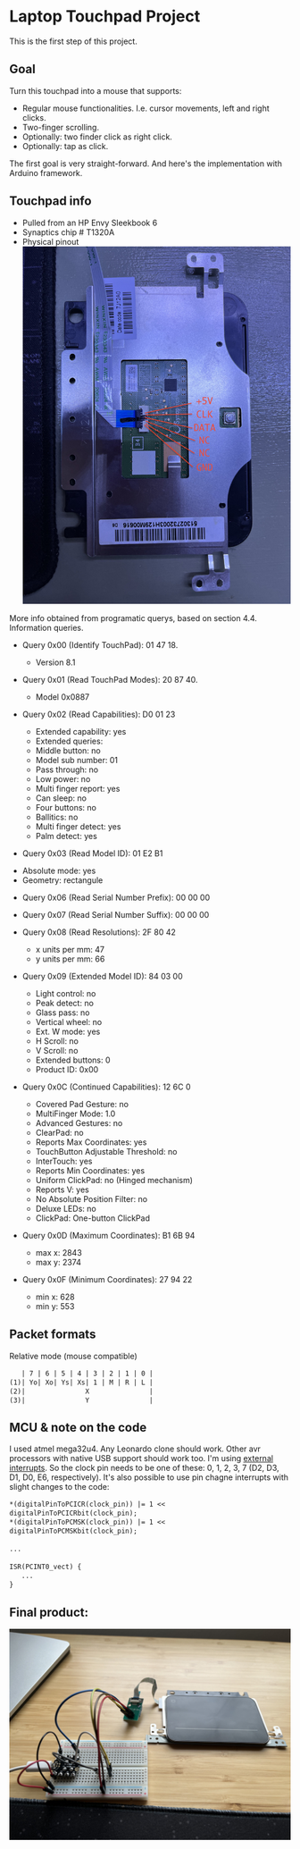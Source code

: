 # Laptop Touchpad Project

This is the first step of this project.

## Goal

Turn this touchpad into a mouse that supports:
* Regular mouse functionalities. I.e. cursor movements, left and right clicks.
* Two-finger scrolling.
* Optionally: two finder click as right click.
* Optionally: tap as click.

The first goal is very straight-forward. And here's the implementation with Arduino framework.

## Touchpad info

* Pulled from an HP Envy Sleekbook 6
* Synaptics chip # T1320A
* Physical pinout
![Pinout](IMG_0835.jpeg)

More info obtained from programatic querys, based on section 4.4. Information queries.

* Query 0x00 (Identify TouchPad): 01 47 18. 
  - Version 8.1

* Query 0x01 (Read TouchPad Modes): 20 87 40.
  - Model 0x0887

* Query 0x02 (Read Capabilities): D0 01 23
   - Extended capability: yes 
   - Extended queries:
   - Middle button: no
   - Model sub number: 01
   - Pass through: no
   - Low power: no
   - Multi finger report: yes
   - Can sleep: no
   - Four buttons: no
   - Ballitics: no
   - Multi finger detect: yes
   - Palm detect: yes

* Query 0x03 (Read Model ID): 01 E2 B1
 - Absolute mode: yes
 - Geometry: rectangule

* Query 0x06 (Read Serial Number Prefix): 00 00 00

* Query 0x07 (Read Serial Number Suffix): 00 00 00

* Query 0x08 (Read Resolutions): 2F 80 42
  - x units per mm: 47
  - y units per mm: 66

* Query 0x09 (Extended Model ID): 84 03 00
  - Light control: no
  - Peak detect: no
  - Glass pass: no
  - Vertical wheel: no
  - Ext. W mode: yes
  - H Scroll: no
  - V Scroll: no
  - Extended buttons: 0
  - Product ID: 0x00

* Query 0x0C (Continued Capabilities): 12 6C 0
  - Covered Pad Gesture: no
  - MultiFinger Mode: 1.0
  - Advanced Gestures: no
  - ClearPad: no
  - Reports Max Coordinates: yes
  - TouchButton Adjustable Threshold: no
  - InterTouch: yes
  - Reports Min Coordinates: yes
  - Uniform ClickPad: no (Hinged mechanism)
  - Reports V: yes
  - No Absolute Position Filter: no
  - Deluxe LEDs: no
  - ClickPad: One-button ClickPad

* Query 0x0D (Maximum Coordinates): B1 6B 94
  - max x: 2843 
  - max y: 2374

* Query 0x0F (Minimum Coordinates): 27 94 22
  - min x: 628
  - min y: 553

## Packet formats

Relative mode (mouse compatible)
```
   | 7 | 6 | 5 | 4 | 3 | 2 | 1 | 0 |
(1)| Yo| Xo| Ys| Xs| 1 | M | R | L |
(2)|               X               |
(3)|               Y               |
```

## MCU & note on the code

I used atmel mega32u4. Any Leonardo clone should work. Other avr processors with native USB support should work too. I'm using [external interrupts](https://developerhelp.microchip.com/xwiki/bin/view/products/mcu-mpu/8-bit-avr/structure/extint/). So the clock pin needs to be one of these: 0, 1, 2, 3, 7 (D2, D3, D1, D0, E6, respectively). It's also possible to use pin chagne interrupts with slight changes to the code:

```
*(digitalPinToPCICR(clock_pin)) |= 1 << digitalPinToPCICRbit(clock_pin);
*(digitalPinToPCMSK(clock_pin)) |= 1 << digitalPinToPCMSKbit(clock_pin);

... 

ISR(PCINT0_vect) {
   ...
}
```

## Final product:
![Breadboard](IMG_0914.jpeg)